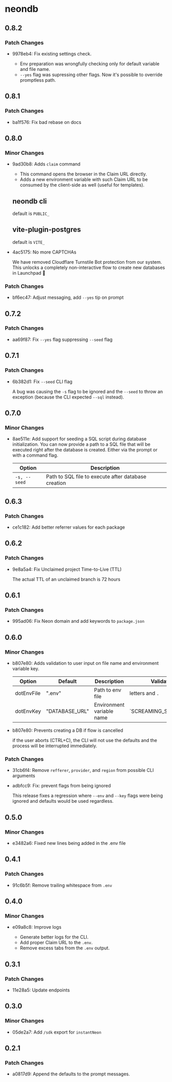 # neondb

## 0.8.2

### Patch Changes

- 9978eb4: Fix existing settings check.

  - Env preparation was wrongfully checking only for default variable and file name.
  - `--yes` flag was supressing other flags. Now it's possible to override promptless path.

## 0.8.1

### Patch Changes

- ba1f576: Fix bad rebase on docs

## 0.8.0

### Minor Changes

- 9ad30b8: Adds `claim` command

  - This command opens the browser in the Claim URL directly.
  - Adds a new environment variable with such Claim URL to be consumed by the client-side as well (useful for templates).

  ## neondb cli

  default is `PUBLIC_`

  ## vite-plugin-postgres

  default is `VITE_`

- 4ac5175: No more CAPTCHAs

  We have removed Cloudflare Turnstile Bot protection from our system.
  This unlocks a completely non-interactive flow to create new databases in Launchpad 🎉

### Patch Changes

- bf6ec47: Adjust messaging, add `--yes` tip on prompt

## 0.7.2

### Patch Changes

- aa69f87: Fix `--yes` flag suppressing `--seed` flag

## 0.7.1

### Patch Changes

- 6b382d1: Fix `--seed` CLI flag

  A bug was causing the `-s` flag to be ignored and the `--seed` to throw an exception (because the CLI expected `--sql` instead).

## 0.7.0

### Minor Changes

- 8ae511e: Add support for seeding a SQL script during database initialization. You can now provide a path to a SQL file that will be executed right after the database is created. Either via the prompt or with a command flag.

  | Option       | Description                                         |
  | ------------ | --------------------------------------------------- |
  | `-s, --seed` | Path to SQL file to execute after database creation |

## 0.6.3

### Patch Changes

- ce1c182: Add better referrer values for each package

## 0.6.2

### Patch Changes

- 9e8a5a4: Fix Unclaimed project Time-to-Live (TTL)

  The actual TTL of an unclaimed branch is 72 hours

## 0.6.1

### Patch Changes

- 995ad06: Fix Neon domain and add keywords to `package.json`

## 0.6.0

### Minor Changes

- b807e80: Adds validation to user input on file name and environment variable key.

  | Option     | Default        | Description               | Validation            |
  | ---------- | -------------- | ------------------------- | --------------------- |
  | dotEnvFile | ".env"         | Path to env file          | letters and `.`       |
  | dotEnvKey  | "DATABASE_URL" | Environment variable name | `SCREAMING_SNAKE_CASE |

- b807e80: Prevents creating a DB if flow is cancelled

  if the user aborts (CTRL+C), the CLI will not use the defaults and the process will be interrupted immediately.

### Patch Changes

- 31cb6f4: Remove `refferer`, `provider`, and `region` from possible CLI arguments
- adbfcc9: Fix: prevent flags from being ignored

  This release fixes a regression where `--env` and `--key` flags were being ignored and defaults would be used regardless.

## 0.5.0

### Minor Changes

- e3482a6: Fixed new lines being added in the .env file

## 0.4.1

### Patch Changes

- 91c6b5f: Remove trailing whitespace from `.env`

## 0.4.0

### Minor Changes

- e09a8c8: Improve logs

  - Generate better logs for the CLI.
  - Add proper Claim URL to the `.env`.
  - Remove excess tabs from the `.env` output.

## 0.3.1

### Patch Changes

- 11e28a5: Update endpoints

## 0.3.0

### Minor Changes

- 05de2a7: Add `/sdk` export for `instantNeon`

## 0.2.1

### Patch Changes

- a0817d9: Append the defaults to the prompt messages.
